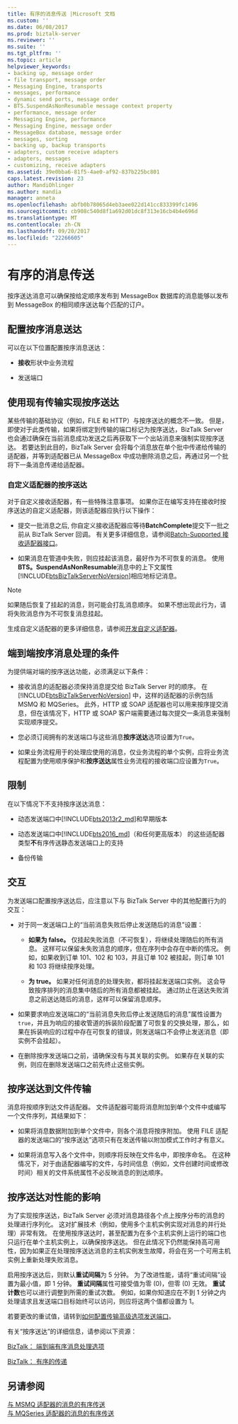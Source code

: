 ```yaml
---
title: 有序的消息传送 |Microsoft 文档
ms.custom: ''
ms.date: 06/08/2017
ms.prod: biztalk-server
ms.reviewer: ''
ms.suite: ''
ms.tgt_pltfrm: ''
ms.topic: article
helpviewer_keywords:
- backing up, message order
- file transport, message order
- Messaging Engine, transports
- messages, performance
- dynamic send ports, message order
- BTS.SuspendAsNonResumable message context property
- performance, message order
- Messaging Engine, performance
- Messaging Engine, message order
- MessageBox database, message order
- messages, sorting
- backing up, backup transports
- adapters, custom receive adapters
- adapters, messages
- customizing, receive adapters
ms.assetid: 39e0bba6-81f5-4ae0-af92-837b225bc801
caps.latest.revision: 23
author: MandiOhlinger
ms.author: mandia
manager: anneta
ms.openlocfilehash: abfb0b78065d4eb3aee022d141cc833399fc1496
ms.sourcegitcommit: cb908c540d8f1a692d01dc8f313e16cb4b4e696d
ms.translationtype: MT
ms.contentlocale: zh-CN
ms.lasthandoff: 09/20/2017
ms.locfileid: "22266605"
---
```

# <a name="ordered-delivery-of-messages"></a>有序的消息传送
按序送达消息可以确保按给定顺序发布到 MessageBox 数据库的消息能够以发布到 MessageBox 的相同顺序送达每个匹配的订户。  
  
## <a name="configuring-ordered-message-delivery"></a>配置按序消息送达  
 可以在以下位置配置按序消息送达：  
  
-   **接收**形状中业务流程  
  
-   发送端口  
  
## <a name="ordered-delivery-with-existing-transports"></a>使用现有传输实现按序送达  
 某些传输的基础协议（例如，FILE 和 HTTP）与按序送达的概念不一致。 但是，即使对于此类传输，如果将绑定到传输的端口标记为按序送达，BizTalk Server 也会通过确保在当前消息成功发送之后再获取下一个出站消息来强制实现按序送达。 若要达到此目的，BizTalk Server 会将每个消息放在单个批中传递给传输的适配器，并等到适配器已从 MessageBox 中成功删除消息之后，再通过另一个批将下一条消息传递给适配器。  
  
### <a name="ordered-delivery-for-custom-adapters"></a>自定义适配器的按序送达  
 对于自定义接收适配器，有一些特殊注意事项。 如果你正在编写支持在接收时按序送达的自定义适配器，则该适配器应执行以下操作：  
  
-   提交一批消息之后, 你自定义接收适配器应等待**BatchComplete**提交下一批之前从 BizTalk Server 回调。 有关更多详细信息，请参阅[Batch-Supported 接收适配器接口](../core/interfaces-for-a-batch-supported-receive-adapter.md)。  
  
-   如果消息在管道中失败，则应挂起该消息，最好作为不可恢复的消息。 使用**BTS。SuspendAsNonResumable**消息中的上下文属性[!INCLUDE[btsBizTalkServerNoVersion](../includes/btsbiztalkservernoversion-md.md)]相应地标记消息。  
  
> [!NOTE]
>  如果随后恢复了挂起的消息，则可能会打乱消息顺序。 如果不想出现此行为，请将失败消息作为不可恢复消息挂起。  
  
 生成自定义适配器的更多详细信息，请参阅[开发自定义适配器](../core/developing-custom-adapters.md)。  
  
## <a name="conditions-for-end-to-end-ordered-message-processing"></a>端到端按序消息处理的条件  
 为提供端对端的按序送达功能，必须满足以下条件：  
  
-   接收消息的适配器必须保持消息提交给 BizTalk Server 时的顺序。 在 [!INCLUDE[btsBizTalkServerNoVersion](../includes/btsbiztalkservernoversion-md.md)] 中，这样的适配器的示例包括 MSMQ 和 MQSeries。 此外，HTTP 或 SOAP 适配器也可以用来按序提交消息，但在该情况下，HTTP 或 SOAP 客户端需要通过每次提交一条消息来强制实现顺序提交。  
  
-   您必须订阅拥有的发送端口与这些消息**按序送达**选项设置为`True`。  
  
-   如果业务流程用于的处理应使用的消息，仅业务流程的单个实例，应将业务流程配置为使用顺序保护和**按序送达**属性业务流程的接收端口应设置为`True`。  
  
## <a name="restrictions"></a>限制  
 在以下情况下不支持按序送达消息：  
  
-   动态发送端口中[!INCLUDE[bts2013r2_md](../includes/bts2013r2-md.md)]和早期版本

- 动态发送端口中[!INCLUDE[bts2016_md](../includes/bts2016-md.md)]（和任何更高版本） 的这些适配器类型**不**有序传送静态发送端口上的支持
  
-   备份传输  

  
## <a name="interactions"></a>交互  
 为发送端口配置按序送达后，应注意以下与 BizTalk Server 中的其他配置行为的交互：  
  
-   对于同一发送端口上的“当前消息失败后停止发送随后的消息”设置：  
  
    -   **如果为 false。** 仅挂起失败消息（不可恢复），将继续处理随后的所有消息。 这样可以保留未失败消息的顺序，但在序列中会存在中断的情况。 例如，如果收到订单 101、102 和 103，并且订单 102 被挂起，则订单 101 和 103 将继续按序处理。  
  
    -   **为 true。** 如果对任何消息的处理失败，都将挂起发送端口实例。 这会导致按序排列的消息集中随后的所有消息都被挂起。 通过防止在送达失败消息之前送达随后的消息，这样可以保留消息顺序。  
  
-   如果要求响应发送端口的“当前消息失败后停止发送随后的消息”属性设置为 `true`，并且为响应的接收管道的拆装阶段配置了可恢复的交换处理，那么，如果在拆装响应的过程中存在可恢复的错误，则发送端口不会停止发送消息（即实例不会挂起）。  
  
-   在删除按序发送端口之前，请确保没有与其关联的实例。 如果存在关联的实例，则应在删除发送端口之前先终止这些实例。  
  
## <a name="ordered-delivery-to-file-transport"></a>按序送达到文件传输  
 消息将按顺序到达文件适配器。 文件适配器可能将消息附加到单个文件中或编写一个文件序列，其结果如下：  
  
-   如果将消息数据附加到单个文件中，则各个消息将按序附加。 使用 FILE 适配器的发送端口的“按序送达”选项只有在发送传输以附加模式工作时才有意义。  
  
-   如果将消息写入各个文件中，则顺序将反映在文件名中，即按序命名。 在这种情况下，对于由适配器编写的文件，与时间信息（例如，文件创建时间或修改时间）相关的文件系统属性不必反映消息的到达顺序。  
  
## <a name="performance-impact-of-ordered-delivery"></a>按序送达对性能的影响  
 为了实现按序送达，BizTalk Server 必须对消息路径各个点上按序分布的消息的处理进行序列化。 这对扩展技术（例如，使用多个主机实例实现对消息的并行处理）非常有效。 在使用按序送达时，甚至配置为在多个主机实例上运行的端口也只运行在单个主机实例上，以确保按序送达。 但在此情况下仍然能保持高可用性，因为如果正在处理按序送达消息的主机实例发生故障，将会在另一个可用主机实例上重新处理失败消息。  
  
 启用按序送达后，则默认**重试间隔**为 5 分钟。 为了改进性能，请将“重试间隔”设置为最小值，即 1 分钟。 **重试间隔**属性可接受值为零 (0)，但零 (0) 无效。 **重试计数**也可以进行调整到所需的重试次数。 例如，如果你知道应在不到 1 分钟之内处理请求且发送端口目标始终可以访问，则应将这两个值都设置为 1。  
  
 若要更改的重试值，请转到[如何配置传输高级选项发送端口](http://go.microsoft.com/fwlink/p/?LinkID=267697)。  
  
 有关“按序送达”的详细信息，请参阅以下资源：  
  
 [BizTalk： 端到端有序消息处理选项](http://social.technet.microsoft.com/wiki/contents/articles/12887.biztalk-end-to-end-ordered-message-processing-options.aspx)  
  
 [BizTalk： 有序的传递](http://social.technet.microsoft.com/wiki/contents/articles/6681.biztalk-ordered-delivery.aspx)  
  
## <a name="see-also"></a>另请参阅  
 [与 MSMQ 适配器的消息的有序传送](../core/ordered-delivery-of-messages-with-the-msmq-adapter.md)   
 [与 MQSeries 适配器的消息的有序传送](../core/ordered-delivery-of-messages-with-the-mqseries-adapter.md)